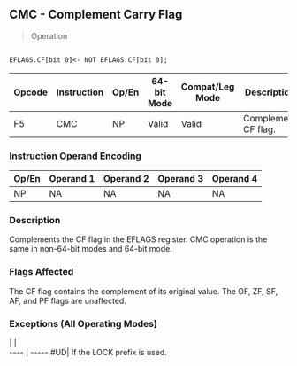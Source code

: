 ## CMC - Complement Carry Flag

> Operation
``` slim

EFLAGS.CF[bit 0]<- NOT EFLAGS.CF[bit 0];

```

 Opcode| Instruction| Op/En| 64-bit Mode| Compat/Leg Mode| Description        
 ---  | --- | --- | --- | --- | ---
 F5    | CMC        | NP   | Valid      | Valid          | Complement CF flag.

### Instruction Operand Encoding
 Op/En| Operand 1| Operand 2| Operand 3| Operand 4
 ---  | --- | --- | --- | ---
 NP   | NA       | NA       | NA       | NA       

### Description
Complements the CF flag in the EFLAGS register. CMC operation is the same in
non-64-bit modes and 64-bit mode.



### Flags Affected
The CF flag contains the complement of its original value. The OF, ZF, SF, AF,
and PF flags are unaffected.


### Exceptions (All Operating Modes)
   | |  
---- | -----
 #UD| If the LOCK prefix is used.
